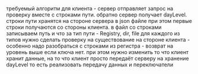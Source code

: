 требуемый алгоритм для клиента - сервер отправляет запрос на проверку вместе с строками пути. обратно сервер получает dayLevel. 
строки пути хранятся на стороне сервера в json файле при этом первые строки получаются со стороны клиента. 
в файл со строками записываем путь и что за тип пути - Registry, dir, file
для каждого из типов нужно сделать проверку на существование на стороне клиента - особенно надо разобраться с строками из регистра - возврат на уровень выше если ключа нет.
при этом нужно изменить то что клиент хранит данные, на то что клиент просто передаёт серверу на хранение dayLevel то есть реализовать передачу данных и переключатели

